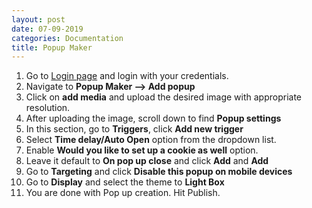 ```yaml
---
layout: post
date: 07-09-2019 
categories: Documentation
title: Popup Maker
---
```


1. Go to [Login page](http://kmit.in/emagazine/wp-admin/) and login with your credentials.
2. Navigate to **Popup Maker --> Add popup**
3. Click on **add media** and upload the desired image with appropriate resolution.
4. After uploading the image, scroll down to find **Popup settings**
5. In this section, go to **Triggers**, click **Add new trigger**
6. Select **Time delay/Auto Open** option from the dropdown list.
7. Enable **Would you like to set up a cookie as well** option.
8. Leave it default to **On pop up close** and click **Add** and **Add**
9. Go to **Targeting** and click **Disable this popup on mobile devices**
10. Go to **Display** and select the theme to **Light Box**
11. You are done with Pop up creation. Hit Publish.




